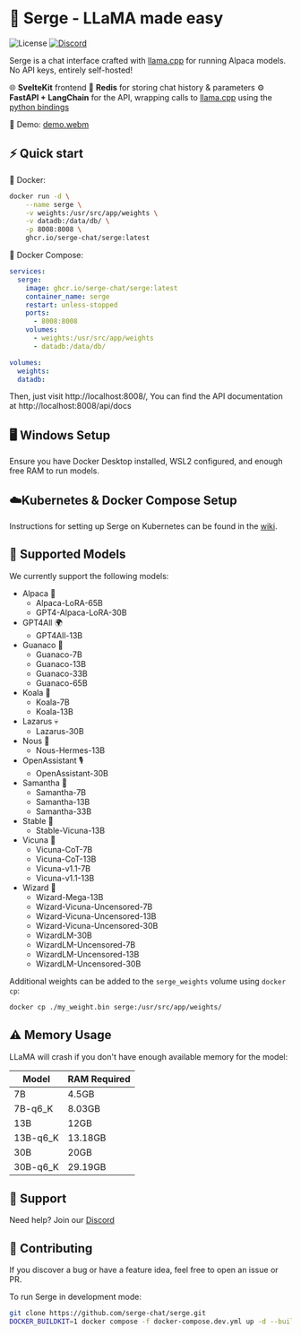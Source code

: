 # 🦙 Serge - LLaMA made easy

![License](https://img.shields.io/github/license/serge-chat/serge)
[![Discord](https://img.shields.io/discord/1088427963801948201?label=Discord)](https://discord.gg/62Hc6FEYQH)

Serge is a chat interface crafted with [llama.cpp](https://github.com/ggerganov/llama.cpp) for running Alpaca models. No API keys, entirely self-hosted!

🌐 **SvelteKit** frontend
💾 **Redis** for storing chat history & parameters
⚙️ **FastAPI + LangChain** for the API, wrapping calls to [llama.cpp](https://github.com/ggerganov/llama.cpp) using the [python bindings](https://github.com/abetlen/llama-cpp-python)

🎥 Demo: [demo.webm](https://user-images.githubusercontent.com/25119303/226897188-914a6662-8c26-472c-96bd-f51fc020abf6.webm)

## ⚡️ Quick start

🐳 Docker:
```bash
docker run -d \
    --name serge \
    -v weights:/usr/src/app/weights \
    -v datadb:/data/db/ \
    -p 8008:8008 \
    ghcr.io/serge-chat/serge:latest
```

🐙 Docker Compose:
```yaml
services:
  serge:
    image: ghcr.io/serge-chat/serge:latest
    container_name: serge
    restart: unless-stopped
    ports:
      - 8008:8008
    volumes:
      - weights:/usr/src/app/weights
      - datadb:/data/db/

volumes:
  weights:
  datadb:
```

Then, just visit http://localhost:8008/, You can find the API documentation at http://localhost:8008/api/docs

## 🖥️ Windows Setup

Ensure you have Docker Desktop installed, WSL2 configured, and enough free RAM to run models. 

## ☁️Kubernetes & Docker Compose Setup

Instructions for setting up Serge on Kubernetes can be found in the [wiki](https://github.com/serge-chat/serge/wiki/Integrating-Serge-in-your-orchestration#kubernetes-example).

## 🧠 Supported Models

We currently support the following models:

- Alpaca 🦙
  - Alpaca-LoRA-65B
  - GPT4-Alpaca-LoRA-30B
- GPT4All 🌍
  - GPT4All-13B
- Guanaco 🦙
  - Guanaco-7B
  - Guanaco-13B
  - Guanaco-33B
  - Guanaco-65B
- Koala 🐨
  - Koala-7B
  - Koala-13B
- Lazarus 💀
  - Lazarus-30B
- Nous 🧠
  - Nous-Hermes-13B
- OpenAssistant 🎙️
  - OpenAssistant-30B
- Samantha 👩
  - Samantha-7B
  - Samantha-13B
  - Samantha-33B
- Stable 🐎
  - Stable-Vicuna-13B
- Vicuna 🦙
  - Vicuna-CoT-7B
  - Vicuna-CoT-13B
  - Vicuna-v1.1-7B
  - Vicuna-v1.1-13B
- Wizard 🧙
  - Wizard-Mega-13B
  - Wizard-Vicuna-Uncensored-7B
  - Wizard-Vicuna-Uncensored-13B
  - Wizard-Vicuna-Uncensored-30B
  - WizardLM-30B
  - WizardLM-Uncensored-7B
  - WizardLM-Uncensored-13B
  - WizardLM-Uncensored-30B

Additional weights can be added to the `serge_weights` volume using `docker cp`:

```bash
docker cp ./my_weight.bin serge:/usr/src/app/weights/
```

## ⚠️ Memory Usage

LLaMA will crash if you don't have enough available memory for the model:

| Model    | RAM Required |
|----------|-----------------|
| 7B       | 4.5GB           |
| 7B-q6_K  | 8.03GB          |
| 13B      | 12GB            |
| 13B-q6_K | 13.18GB         |
| 30B      | 20GB            |
| 30B-q6_K | 29.19GB         |

## 💬 Support

Need help? Join our [Discord](https://discord.gg/62Hc6FEYQH)

## 🤝 Contributing

If you discover a bug or have a feature idea, feel free to open an issue or PR.

To run Serge in development mode:

```bash
git clone https://github.com/serge-chat/serge.git
DOCKER_BUILDKIT=1 docker compose -f docker-compose.dev.yml up -d --build
```